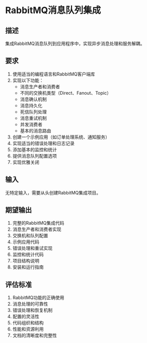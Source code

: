 # RabbitMQ消息队列集成

## 描述
集成RabbitMQ消息队列到应用程序中，实现异步消息处理和服务解耦。

## 要求
1. 使用适当的编程语言和RabbitMQ客户端库
2. 实现以下功能：
   - 消息生产者和消费者
   - 不同的交换机类型（Direct、Fanout、Topic）
   - 消息确认机制
   - 消息持久化
   - 死信队列处理
   - 消息重试机制
   - 并发消费者
   - 基本的消息路由
3. 创建一个示例应用（如订单处理系统、通知服务）
4. 实现适当的错误处理和日志记录
5. 添加基本的监控和统计
6. 提供消息队列配置选项
7. 实现优雅关闭

## 输入
无特定输入，需要从头创建RabbitMQ集成项目。

## 期望输出
1. 完整的RabbitMQ集成代码
2. 消息生产者和消费者实现
3. 交换机和队列配置
4. 示例应用代码
5. 错误处理和重试实现
6. 监控和统计代码
7. 项目结构说明
8. 安装和运行指南

## 评估标准
1. RabbitMQ功能的正确使用
2. 消息处理的可靠性
3. 错误处理和恢复机制
4. 配置的灵活性
5. 代码组织和结构
6. 性能和资源利用
7. 文档的清晰度和完整性